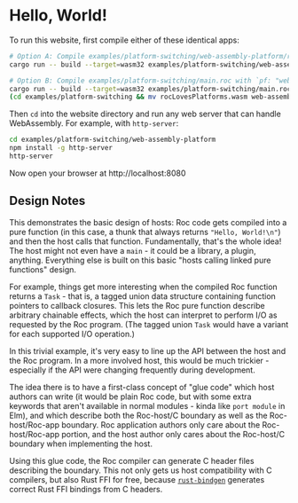 # Hello, World!

To run this website, first compile either of these identical apps:

```bash
# Option A: Compile examples/platform-switching/web-assembly-platform/rocLovesWeb.roc
cargo run -- build --target=wasm32 examples/platform-switching/web-assembly-platform/rocLovesWeb.roc

# Option B: Compile examples/platform-switching/main.roc with `pf: "web-assembly-platform/main.roc"` and move the result
cargo run -- build --target=wasm32 examples/platform-switching/main.roc
(cd examples/platform-switching && mv rocLovesPlatforms.wasm web-assembly-platform/rocLovesWeb.wasm)
```

Then `cd` into the website directory
and run any web server that can handle WebAssembly.
For example, with `http-server`:

```bash
cd examples/platform-switching/web-assembly-platform
npm install -g http-server
http-server
```

Now open your browser at http://localhost:8080

## Design Notes

This demonstrates the basic design of hosts: Roc code gets compiled into a pure
function (in this case, a thunk that always returns `"Hello, World!\n"`) and
then the host calls that function. Fundamentally, that's the whole idea! The host
might not even have a `main` - it could be a library, a plugin, anything.
Everything else is built on this basic "hosts calling linked pure functions" design.

For example, things get more interesting when the compiled Roc function returns
a `Task` - that is, a tagged union data structure containing function pointers
to callback closures. This lets the Roc pure function describe arbitrary
chainable effects, which the host can interpret to perform I/O as requested by
the Roc program. (The tagged union `Task` would have a variant for each supported
I/O operation.)

In this trivial example, it's very easy to line up the API between the host and
the Roc program. In a more involved host, this would be much trickier - especially
if the API were changing frequently during development.

The idea there is to have a first-class concept of "glue code" which host authors
can write (it would be plain Roc code, but with some extra keywords that aren't
available in normal modules - kinda like `port module` in Elm), and which
describe both the Roc-host/C boundary as well as the Roc-host/Roc-app boundary.
Roc application authors only care about the Roc-host/Roc-app portion, and the
host author only cares about the Roc-host/C boundary when implementing the host.

Using this glue code, the Roc compiler can generate C header files describing the
boundary. This not only gets us host compatibility with C compilers, but also
Rust FFI for free, because [`rust-bindgen`](https://github.com/rust-lang/rust-bindgen)
generates correct Rust FFI bindings from C headers.
